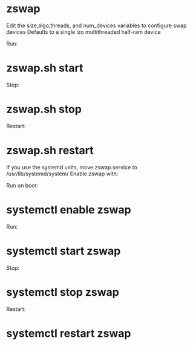 # zswap

Edit the size,algo,threads, and num_devices variables to configure swap devices
Defaults to a single lzo multithreaded half-ram device

Run:
# zswap.sh start

Stop:
# zswap.sh stop

Restart:
# zswap.sh restart

If you use the systemd units, move  zswap.service to /usr/lib/systemd/system/
Enable zswap with:

Run on boot:
# systemctl enable zswap

Run:
# systemctl start zswap

Stop:
# systemctl stop zswap

Restart:
# systemctl restart zswap 
